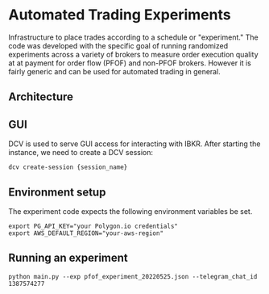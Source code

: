 # Automated Trading Experiments
Infrastructure to place trades according to a schedule or "experiment." The code was developed with the specific goal of running randomized experiments across a variety of brokers to measure order execution quality at at payment for order flow (PFOF) and non-PFOF brokers. However it is fairly generic and can be used for automated trading in general.

## Architecture


## GUI
DCV is used to serve GUI access for interacting with IBKR. After starting the instance, we need to create a DCV session:

```
dcv create-session {session_name}
```

## Environment setup
The experiment code expects the following environment variables be set.
```
export PG_API_KEY="your Polygon.io credentials"
export AWS_DEFAULT_REGION="your-aws-region"
```

## Running an experiment
```
python main.py --exp pfof_experiment_20220525.json --telegram_chat_id 1387574277
```